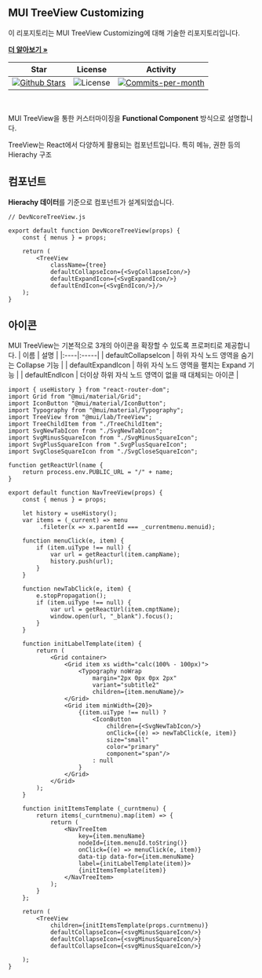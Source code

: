 ## MUI TreeView Customizing

이 리포지토리는 MUI TreeView Customizing에 대해 기술한 리포지토리입니다. <br />

<a href="https://github.com/devncore/devncore"><strong>더 알아보기 »</strong></a>
 
| Star | License | Activity |
|:----:|:-------:|:--------:|
| <a href="https://github.com/devncore/docs/stargazers"><img src="https://img.shields.io/github/stars/devncore/docs" alt="Github Stars"></a> | <img src="https://img.shields.io/github/license/devncore/docs" alt="License"> | <a href="https://github.com/devncore/docs/pulse"><img src="https://img.shields.io/github/commit-activity/m/devncore/docs" alt="Commits-per-month"></a> |

<br />

MUI TreeView을 통한 커스터마이징을 **Functional Component** 방식으로 설명합니다.

TreeView는 React에서 다양하게 활용되는 컴포넌트입니다. 특히 메뉴, 권한 등의 Hierachy 구조


## 컴포넌트
**Hierachy 데이터**를 기준으로 컴포넌트가 설계되었습니다.
```
// DevNcoreTreeView.js

export default function DevNcoreTreeView(props) {
    const { menus } = props;

    return (
        <TreeView
            className={tree}
            defaultCollapseIcon={<SvgCollapseIcon/>}
            defaultExpandIcon={<SvgExpandIcon/>}
            defaultEndIcon={<SvgEndIcon/>}/>
    );
}
```

## 아이콘
MUI TreeView는 기본적으로 3개의 아이콘을 확장할 수 있도록 프로퍼티로 제공합니다.
| 이름 | 설명 |
|:----|:-----|
| defaultCollapseIcon | 하위 자식 노드 영역을 숨기는 Collapse 기능 |
| defaultExpandIcon | 하위 자식 노드 영역을 펼치는 Expand 기능 |
| defaultEndIcon | 더이상 하위 자식 노드 영역이 없을 때 대체되는 아이콘 |

```
import { useHistory } from "react-router-dom";
import Grid from "@mui/material/Grid";
import IconButton "@mui/material/IconButton";
import Typography from "@mui/material/Typography";
import TreeView from "@mui/lab/TreeView";
import TreeChildItem from "./TreeChildItem";
import SvgNewTabIcon from "./SvgNewTabIcon";
import SvgMinusSquareIcon from "./SvgMinusSquareIcon";
import SvgPlusSquareIcon from ".SvgPlusSquareIcon";
import SvgCloseSquareIcon from "./SvgCloseSquareIcon";

function getReactUrl(name {
    return process.env.PUBLIC_URL = "/" + name;
}

export default function NavTreeView(props) {
    const { menus } = props;
    
    let history = useHistory();
    var items = (_current) => menu
         .fileter(x => x.parentId === _currentmenu.menuid);
    
    function menuClick(e, item) {
        if (item.uiType !== null) {
            var url = getReacturl(item.campName);
            history.push(url);
        }
    }

    function newTabClick(e, item) {
        e.stopPropagation();
        if (item.uiType !== null) {
            var url = getReactUrl(item.cmptName);
            window.open(url, "_blank").focus();
        }
    }

    function initLabelTemplate(item) {
        return (
            <Grid container>
                <Grid item xs width="calc(100% - 100px)">
                    <Typography noWrap
                        margin="2px 0px 0px 2px"
                        variant="subtitle2"
                        children={item.menuName}/>
                </Grid>
                <Grid item minWidth={20}>
                    {(item.uiType !== null) ? 
                        <IconButton
                            children={<SvgNewTabIcon/>}
                            onClick={(e) => newTabClick(e, item)}
                            size="small"
                            color="primary"
                            component="span"/>
                        : null
                    }
                </Grid>
            </Grid>
        );
    }

    function initItemsTemplate (_curntmenu) {
        return items(_curntmenu).map(item) => {
            return (
                <NavTreeItem
                    key={item.menuName}
                    nodeId={item.menuId.toString()}
                    onClick={(e) => menuClick(e, item)}
                    data-tip data-for={item.menuName}
                    label={initLabelTemplate(item)}>
                    {initItemsTemplate(item)}
                </NavTreeItem>
            );
        }
    };

    return (
        <TreeView
            children={initItemsTemplate(props.curntmenu)}
            defaultCollapseIcon={<svgMinusSquareIcon/>}
            defaultCollapseIcon={<svgMinusSquareIcon/>}
            defaultCollapseIcon={<svgMinusSquareIcon/>}

    );
}
```
